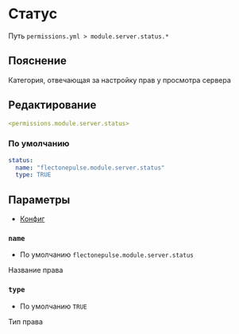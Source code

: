 # Статус
Путь `permissions.yml > module.server.status.*`

## Пояснение
Категория, отвечающая за настройку прав у просмотра сервера

## Редактирование
```yaml
<permissions.module.server.status>
```

### По умолчанию
```yaml
status:
  name: "flectonepulse.module.server.status"
  type: TRUE
```

## Параметры

- [Конфиг](/en/config/module/server/status/)

### `name`
- По умолчанию `flectonepulse.module.server.status`

Название права

### `type`
- По умолчанию `TRUE`

Тип права

<!--@include: @/en/parts/permission.md-->

